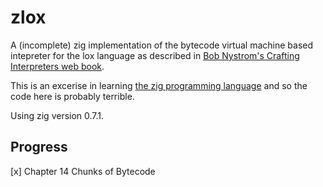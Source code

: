 # zlox 

A (incomplete) zig implementation of the bytecode virtual machine based intepreter for the lox language as described in [Bob Nystrom's Crafting Interpreters web book](http://craftinginterpreters.com/).

This is an excerise in learning [the zig programming language](https://ziglang.org) and so the code here is probably terrible.

Using zig version 0.7.1.

## Progress

[x] Chapter 14 Chunks of Bytecode